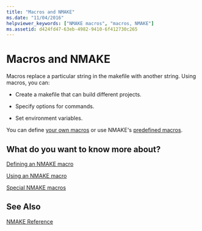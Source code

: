 ```yaml
---
title: "Macros and NMAKE"
ms.date: "11/04/2016"
helpviewer_keywords: ["NMAKE macros", "macros, NMAKE"]
ms.assetid: d424fd47-63eb-4982-9410-6f412730c265
---
```

# Macros and NMAKE

Macros replace a particular string in the makefile with another string. Using macros, you can:

- Create a makefile that can build different projects.

- Specify options for commands.

- Set environment variables.

You can define [your own macros](../build/defining-an-nmake-macro.md) or use NMAKE's [predefined macros](../build/special-nmake-macros.md).

## What do you want to know more about?

[Defining an NMAKE macro](../build/defining-an-nmake-macro.md)

[Using an NMAKE macro](../build/using-an-nmake-macro.md)

[Special NMAKE macros](../build/special-nmake-macros.md)

## See Also

[NMAKE Reference](../build/nmake-reference.md)